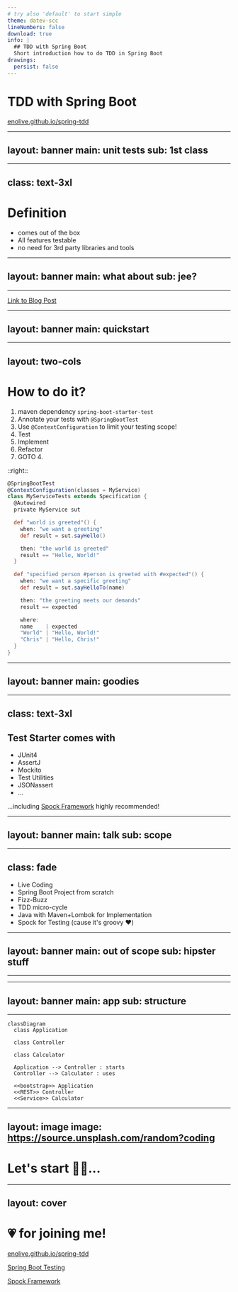 ```yaml
---
# try also 'default' to start simple
theme: datev-scc
lineNumbers: false
download: true
info: |
  ## TDD with Spring Boot
  Short introduction how to do TDD in Spring Boot
drawings:
  persist: false
---
```


# TDD with Spring Boot

<carbon-link/> [enolive.github.io/spring-tdd](https://enolive.github.io/spring-tdd)

<my-v-card />

---
layout: banner
main: unit tests
sub: 1st class
---

---
class: text-3xl
---

# Definition


<div class="fade">

<v-clicks>

* comes out of the box
* All features testable
* no need for 3rd party libraries and tools

</v-clicks>

</div>

<style>
  h1 {
    @apply text-2xl;
  }
</style>

---
layout: banner
main: what about
sub: jee?
---

---

<tweet id="949964624962772992" />

<carbon-link /> [Link to Blog Post](https://antoniogoncalves.org/2018/01/16/java-ee-vs-spring-testing/)

---
layout: banner
main: quickstart
---

---
layout: two-cols
---

# How to do it?

<div class="fade">

<v-clicks>

1. maven dependency `spring-boot-starter-test`
2. Annotate your tests with `@SpringBootTest`
3. Use `@ContextConfiguration` to limit your testing scope!
4. Test
5. Implement
6. Refactor
7. GOTO 4.

</v-clicks>

</div>

::right::

<div v-click>

```groovy
@SpringBootTest
@ContextConfiguration(classes = MyService)
class MyServiceTests extends Specification {
  @Autowired
  private MyService sut

  def "world is greeted"() {
    when: "we want a greeting"
    def result = sut.sayHello()

    then: "the world is greeted"
    result == "Hello, World!"
  }

  def "specified person #person is greeted with #expected"() {
    when: "we want a specific greeting"
    def result = sut.sayHelloTo(name)

    then: "the greeting meets our demands"
    result == expected

    where:
    name    | expected
    "World" | "Hello, World!"
    "Chris" | "Hello, Chris!"
  }
}
```

<style>
  h1 {
    @apply text-xl;
  }
</style>

</div>

---
layout: banner
main: goodies
---

---
class: text-3xl
---

## Test Starter comes with

<div class="fade">

<v-clicks>

* JUnit4
* AssertJ
* Mockito
* Test Utilities
* JSONassert
* ...

</v-clicks>

</div>

<v-click>

<carbon-arrow-right/> ...including [Spock Framework](https://spockframework.org/) highly recommended!

</v-click>

<style>
  h1 {
    @apply text-2xl;
  }
</style>

---
layout: banner
main: talk
sub: scope
---

---
class: fade
---

<v-clicks>

* Live Coding
* Spring Boot Project from scratch
* Fizz-Buzz
* TDD micro-cycle
* Java with Maven+Lombok for Implementation
* Spock for Testing (cause it's groovy ❤️)

</v-clicks>

---
layout: banner
main: out of scope
sub: hipster stuff
---

---

<word-cloud :list="[
  'Kotlin',
  'Gradle',
  'VAVR',
  'Property Based Testing',
  'Reactive Web',
  'WebFlux',
  'Project Reactor',
  'Monads',
  'Applicatives',
  'Validation',
  'Either',
  'JPA',
  'JDBC',
  'Mongo',
  'Redis',
  'Spring Boot Profiles',
  'Configuration',
  'Spring Security',
]"
/>

---
layout: banner
main: app
sub: structure
---

---

```mermaid
classDiagram
  class Application

  class Controller

  class Calculator

  Application --> Controller : starts
  Controller --> Calculator : uses

  <<bootstrap>> Application
  <<REST>> Controller
  <<Service>> Calculator
```

---
layout: image
image: https://source.unsplash.com/random?coding
---

# Let's start 👩‍💻...

<style>
  h1 {
    @apply text-shadow-xl;
  }
</style>

---
layout: cover
---

# 💗 for joining me!

<carbon-link/> [enolive.github.io/spring-tdd](https://enolive.github.io/spring-tdd)

<carbon-link /> [Spring Boot Testing](https://docs.spring.io/spring-boot/docs/current/reference/html/boot-features-testing.html)

<carbon-link /> [Spock Framework](https://spockframework.org/)

<my-v-card />
